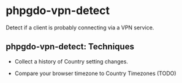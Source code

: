 # phpgdo-vpn-detect

Detect if a client is probably connecting via a VPN service.


## phpgdo-vpn-detect: Techniques

 - Collect a history of Country setting changes.
 
 - Compare your browser timezone to Country Timezones (TODO)
 
